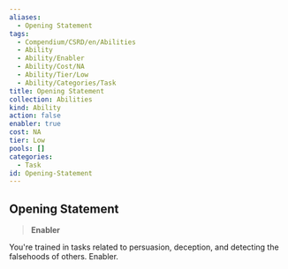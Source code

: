 ```yaml
---
aliases:
  - Opening Statement
tags:
  - Compendium/CSRD/en/Abilities
  - Ability
  - Ability/Enabler
  - Ability/Cost/NA
  - Ability/Tier/Low
  - Ability/Categories/Task
title: Opening Statement
collection: Abilities
kind: Ability
action: false
enabler: true
cost: NA
tier: Low
pools: []
categories:
  - Task
id: Opening-Statement
---
```

## Opening Statement    
>**Enabler**  
    
You're trained in tasks related to persuasion, deception, and detecting the falsehoods of others. Enabler.
